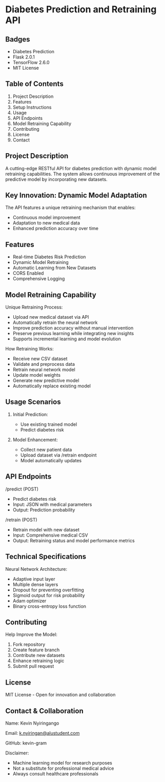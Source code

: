 Diabetes Prediction and Retraining API
=======================================

Badges
------
- Diabetes Prediction
- Flask 2.0.1
- TensorFlow 2.6.0
- MIT License

Table of Contents
-----------------
1. Project Description
2. Features
3. Setup Instructions
4. Usage
5. API Endpoints
6. Model Retraining Capability
7. Contributing
8. License
9. Contact

Project Description
-------------------
A cutting-edge RESTful API for diabetes prediction with dynamic model retraining capabilities. 
The system allows continuous improvement of the predictive model by incorporating new datasets.

Key Innovation: Dynamic Model Adaptation
----------------------------------------
The API features a unique retraining mechanism that enables:
* Continuous model improvement
* Adaptation to new medical data
* Enhanced prediction accuracy over time

Features
--------
* Real-time Diabetes Risk Prediction
* Dynamic Model Retraining
* Automatic Learning from New Datasets
* CORS Enabled
* Comprehensive Logging

Model Retraining Capability
--------------------------
Unique Retraining Process:
* Upload new medical dataset via API
* Automatically retrain the neural network
* Improve prediction accuracy without manual intervention
* Preserve previous learning while integrating new insights
* Supports incremental learning and model evolution

How Retraining Works:
- Receive new CSV dataset
- Validate and preprocess data
- Retrain neural network model
- Update model weights
- Generate new predictive model
- Automatically replace existing model

Usage Scenarios
---------------
1. Initial Prediction:
   - Use existing trained model
   - Predict diabetes risk

2. Model Enhancement:
   - Collect new patient data
   - Upload dataset via /retrain endpoint
   - Model automatically updates

API Endpoints
-------------
/predict (POST)
- Predict diabetes risk
- Input: JSON with medical parameters
- Output: Prediction probability

/retrain (POST)
- Retrain model with new dataset
- Input: Comprehensive medical CSV
- Output: Retraining status and model performance metrics

Technical Specifications
-----------------------
Neural Network Architecture:
* Adaptive input layer
* Multiple dense layers
* Dropout for preventing overfitting
* Sigmoid output for risk probability
* Adam optimizer
* Binary cross-entropy loss function

Contributing
------------
Help Improve the Model:
1. Fork repository
2. Create feature branch
3. Contribute new datasets
4. Enhance retraining logic
5. Submit pull request

License
--------
MIT License - Open for innovation and collaboration

Contact & Collaboration
----------------------
Name: Kevin Nyiringango

Email: k.nyiringan@alustudent.com 

GitHub: kevin-gram

Disclaimer: 
- Machine learning model for research purposes
- Not a substitute for professional medical advice
- Always consult healthcare professionals